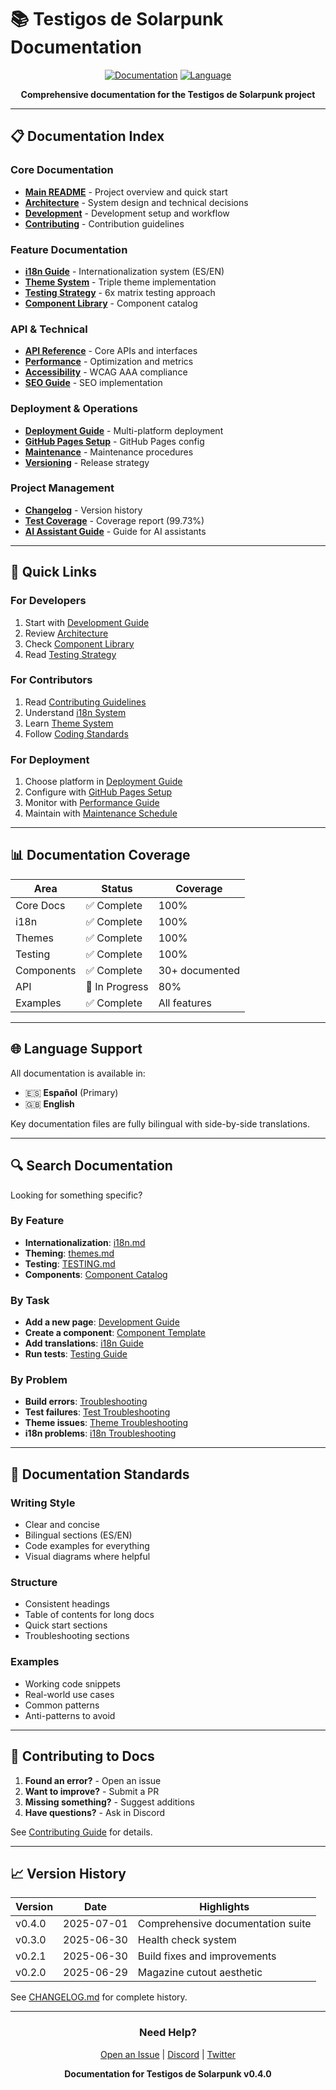 # 📚 Testigos de Solarpunk Documentation

<div align="center">

[![Documentation](https://img.shields.io/badge/docs-v0.4.0-blue)](.)
[![Language](https://img.shields.io/badge/language-ES%20%7C%20EN-green)](..)

**Comprehensive documentation for the Testigos de Solarpunk project**

</div>

---

## 📋 Documentation Index

### Core Documentation

- **[Main README](../README.md)** - Project overview and quick start
- **[Architecture](../ARCHITECTURE.md)** - System design and technical decisions
- **[Development](../DEVELOPMENT.md)** - Development setup and workflow
- **[Contributing](../CONTRIBUTING.md)** - Contribution guidelines

### Feature Documentation

- **[i18n Guide](./i18n.md)** - Internationalization system (ES/EN)
- **[Theme System](./themes.md)** - Triple theme implementation
- **[Testing Strategy](./TESTING.md)** - 6x matrix testing approach
- **[Component Library](../src/components/README.md)** - Component catalog

### API & Technical

- **[API Reference](../API_REFERENCE.md)** - Core APIs and interfaces
- **[Performance](../PERFORMANCE.md)** - Optimization and metrics
- **[Accessibility](../ACCESSIBILITY.md)** - WCAG AAA compliance
- **[SEO Guide](../SEO_GUIDE.md)** - SEO implementation

### Deployment & Operations

- **[Deployment Guide](../DEPLOYMENT.md)** - Multi-platform deployment
- **[GitHub Pages Setup](../GITHUB_PAGES_SETUP.md)** - GitHub Pages config
- **[Maintenance](../MAINTENANCE.md)** - Maintenance procedures
- **[Versioning](../VERSIONING.md)** - Release strategy

### Project Management

- **[Changelog](../CHANGELOG.md)** - Version history
- **[Test Coverage](../TEST_COVERAGE_REPORT.md)** - Coverage report (99.73%)
- **[AI Assistant Guide](../CLAUDE.md)** - Guide for AI assistants

---

## 🚀 Quick Links

### For Developers

1. Start with [Development Guide](../DEVELOPMENT.md)
2. Review [Architecture](../ARCHITECTURE.md)
3. Check [Component Library](../src/components/README.md)
4. Read [Testing Strategy](./TESTING.md)

### For Contributors

1. Read [Contributing Guidelines](../CONTRIBUTING.md)
2. Understand [i18n System](./i18n.md)
3. Learn [Theme System](./themes.md)
4. Follow [Coding Standards](../DEVELOPMENT.md#coding-standards)

### For Deployment

1. Choose platform in [Deployment Guide](../DEPLOYMENT.md)
2. Configure with [GitHub Pages Setup](../GITHUB_PAGES_SETUP.md)
3. Monitor with [Performance Guide](../PERFORMANCE.md)
4. Maintain with [Maintenance Schedule](../MAINTENANCE.md)

---

## 📊 Documentation Coverage

| Area       | Status         | Coverage       |
| ---------- | -------------- | -------------- |
| Core Docs  | ✅ Complete    | 100%           |
| i18n       | ✅ Complete    | 100%           |
| Themes     | ✅ Complete    | 100%           |
| Testing    | ✅ Complete    | 100%           |
| Components | ✅ Complete    | 30+ documented |
| API        | 🔄 In Progress | 80%            |
| Examples   | ✅ Complete    | All features   |

---

## 🌐 Language Support

All documentation is available in:

- 🇪🇸 **Español** (Primary)
- 🇬🇧 **English**

Key documentation files are fully bilingual with side-by-side translations.

---

## 🔍 Search Documentation

Looking for something specific?

### By Feature

- **Internationalization**: [i18n.md](./i18n.md)
- **Theming**: [themes.md](./themes.md)
- **Testing**: [TESTING.md](./TESTING.md)
- **Components**: [Component Catalog](../src/components/README.md)

### By Task

- **Add a new page**: [Development Guide](../DEVELOPMENT.md#adding-pages)
- **Create a component**: [Component Template](../src/components/README.md#component-template)
- **Add translations**: [i18n Guide](./i18n.md#adding-translations)
- **Run tests**: [Testing Guide](./TESTING.md#running-tests)

### By Problem

- **Build errors**: [Troubleshooting](../DEVELOPMENT.md#troubleshooting)
- **Test failures**: [Test Troubleshooting](./TESTING.md#troubleshooting)
- **Theme issues**: [Theme Troubleshooting](./themes.md#troubleshooting)
- **i18n problems**: [i18n Troubleshooting](./i18n.md#troubleshooting)

---

## 📝 Documentation Standards

### Writing Style

- Clear and concise
- Bilingual sections (ES/EN)
- Code examples for everything
- Visual diagrams where helpful

### Structure

- Consistent headings
- Table of contents for long docs
- Quick start sections
- Troubleshooting sections

### Examples

- Working code snippets
- Real-world use cases
- Common patterns
- Anti-patterns to avoid

---

## 🤝 Contributing to Docs

1. **Found an error?** - Open an issue
2. **Want to improve?** - Submit a PR
3. **Missing something?** - Suggest additions
4. **Have questions?** - Ask in Discord

See [Contributing Guide](../CONTRIBUTING.md#documentation) for details.

---

## 📈 Version History

| Version | Date       | Highlights                        |
| ------- | ---------- | --------------------------------- |
| v0.4.0  | 2025-07-01 | Comprehensive documentation suite |
| v0.3.0  | 2025-06-30 | Health check system               |
| v0.2.1  | 2025-06-30 | Build fixes and improvements      |
| v0.2.0  | 2025-06-29 | Magazine cutout aesthetic         |

See [CHANGELOG.md](../CHANGELOG.md) for complete history.

---

<div align="center">

### Need Help?

[Open an Issue](https://github.com/madfam-io/testigos-solarpunk/issues) | [Discord](https://discord.gg/madfam) | [Twitter](https://twitter.com/madfam_mx)

**Documentation for Testigos de Solarpunk v0.4.0**

</div>
